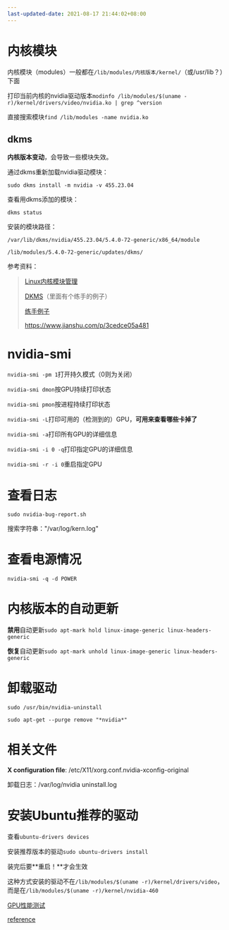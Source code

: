 ```yaml
---
last-updated-date: 2021-08-17 21:44:02+08:00
---
```


# 内核模块

内核模块（modules）一般都在`/lib/modules/内核版本/kernel/`（或/usr/lib？）下面

打印当前内核的nvidia驱动版本`modinfo /lib/modules/$(uname -r)/kernel/drivers/video/nvidia.ko | grep ^version`

直接搜索模块`find /lib/modules -name nvidia.ko`

## dkms

**内核版本变动**，会导致一些模块失效。

通过dkms重新加载nvidia驱动模块：

```shell
sudo dkms install -m nvidia -v 455.23.04
```

查看用dkms添加的模块：

```shell
dkms status
```

安装的模块路径：

`/var/lib/dkms/nvidia/455.23.04/5.4.0-72-generic/x86_64/module`

`/lib/modules/5.4.0-72-generic/updates/dkms/`

参考资料：

>[Linux内核模块管理](http://c.biancheng.net/view/1039.html)
>
>[DKMS](https://blog.csdn.net/fouweng/article/details/53435602)（里面有个练手的例子）
>
>[练手例子](https://www.cnblogs.com/wwang/archive/2011/06/21/2085571.html)
>
><https://www.jianshu.com/p/3cedce05a481>

# nvidia-smi

`nvidia-smi -pm 1`打开持久模式（0则为关闭）

`nvidia-smi dmon`按GPU持续打印状态

`nvidia-smi pmon`按进程持续打印状态

`nvidia-smi -L`打印可用的（检测到的）GPU，**可用来查看哪些卡掉了**

`nvidia-smi -a`打印所有GPU的详细信息

`nvidia-smi -i 0 -q`打印指定GPU的详细信息

`nvidia-smi -r -i 0`重启指定GPU

# 查看日志

`sudo nvidia-bug-report.sh`

搜索字符串："/var/log/kern.log"

# 查看电源情况

`nvidia-smi -q -d POWER`

# 内核版本的自动更新

**禁用**自动更新`sudo apt-mark hold linux-image-generic linux-headers-generic`

**恢复**自动更新`sudo apt-mark unhold linux-image-generic linux-headers-generic`

# 卸载驱动

`sudo /usr/bin/nvidia-uninstall`

`sudo apt-get --purge remove "*nvidia*"`

# 相关文件

**X configuration file**: /etc/X11/xorg.conf.nvidia-xconfig-original

卸载日志：/var/log/nvidia uninstall.log

# 安装Ubuntu推荐的驱动

查看`ubuntu-drivers devices`

安装推荐版本的驱动`sudo ubuntu-drivers install`

装完后要**重启！**才会生效

这种方式安装的驱动不在`/lib/modules/$(uname -r)/kernel/drivers/video`，而是在`/lib/modules/$(uname -r)/kernel/nvidia-460`

[GPU性能测试](https://linuxconfig.org/benchmark-your-graphics-card-on-linux#h5-1-ubuntu-debian)

[reference](https://zhuanlan.zhihu.com/p/59618999)